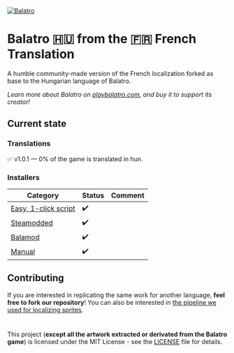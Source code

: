 
[![Balatro](https://www.playbalatro.com/assets/logo2-C9SU2BrI.png)](https://www.playbalatro.com/)

# Balatro 🇭🇺 from the 🇫🇷 French Translation

A humble community-made version of the French localization forked as base to the Hungarian language of Balatro.

*Learn more about Balatro on [playbalatro.com](https://www.playbalatro.com/), and buy it to support its creator!*

## Current state

### Translations

✅ v1.0.1 — 0% of the game is translated in hun.

### Installers

| Category                                      | Status | Comment            |
| --------------------------------------------- | ------ | ------------------ |
| [Easy, 1-click script](QUICKSTART.md)         | ✔️      | |
| [Steamodded](INSTALL.md#via-un-mod)           | ✔️      | |
| [Balamod](https://github.com/balamod/balamod) | ✔️      | |
| [Manual](INSTALL.md#à-la-main)                | ✔️      | |

## Contributing



If you are interested in replicating the same work for another language, **feel free to fork our repository**! You can also be interested in [the pipeline we used for localizing sprites](https://github.com/Signez/balatro-sprites-i18n).

#

This project (**except all the artwork extracted or derivated from the Balatro game**) is licensed under the MIT License - see the [LICENSE](LICENSE) file for details.
